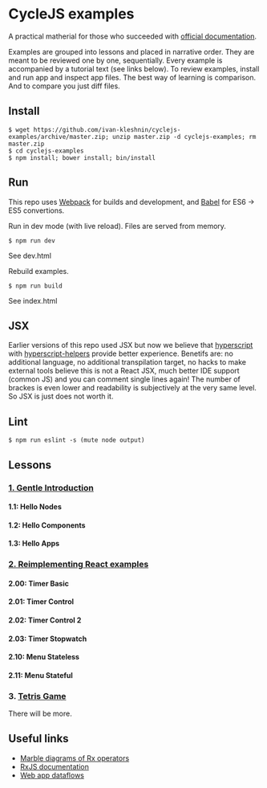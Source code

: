 # CycleJS examples

A practical matherial for those who succeeded with [official documentation](http://cycle.js.org/getting-started.html).

Examples are grouped into lessons and placed in narrative order.
They are meant to be reviewed one by one, sequentially. Every example is accompanied
by a tutorial text (see links below). To review examples, install and run app and inspect app files.
The best way of learning is comparison. And to compare you just diff files.

## Install

```
$ wget https://github.com/ivan-kleshnin/cyclejs-examples/archive/master.zip; unzip master.zip -d cyclejs-examples; rm master.zip
$ cd cyclejs-examples
$ npm install; bower install; bin/install
```

## Run

This repo uses [Webpack](http://webpack.github.io/) for builds and development, and
[Babel](babeljs.io) for ES6 -> ES5 convertions.

Run in dev mode (with live reload). Files are served from memory.
```
$ npm run dev
```
See dev.html

Rebuild examples.
```
$ npm run build
```
See index.html

## JSX

Earlier versions of this repo used JSX but now we believe that [hyperscript](https://github.com/dominictarr/hyperscript) with [hyperscript-helpers](https://github.com/ohanhi/hyperscript-helpers)
provide better experience. Benetifs are: no additional language, no additional transpilation target,
no hacks to make external tools believe this is not a React JSX, much better IDE support (common JS) and you can comment single lines again!
The number of brackes is even lower and readability is subjectively at the very same level.
So JSX is just does not worth it.

## Lint

```
$ npm run eslint -s (mute node output)
```

## Lessons

### [1. Gentle Introduction](docs/lessons-1.md)

#### 1.1: Hello Nodes

#### 1.2: Hello Components

#### 1.3: Hello Apps

### [2. Reimplementing React examples](docs/lessons-2.md)

#### 2.00: Timer Basic

#### 2.01: Timer Control

#### 2.02: Timer Control 2

#### 2.03: Timer Stopwatch

#### 2.10: Menu Stateless

#### 2.11: Menu Stateful

### 3. [Tetris Game](https://github.com/ivan-kleshnin/tetris-cyclejs)

There will be more.

## Useful links

* [Marble diagrams of Rx operators](http://rxmarbles.com/)
* [RxJS documentation](https://github.com/Reactive-Extensions/RxJS/tree/master/doc)
* [Web app dataflows](https://github.com/Paqmind/dataflows)

